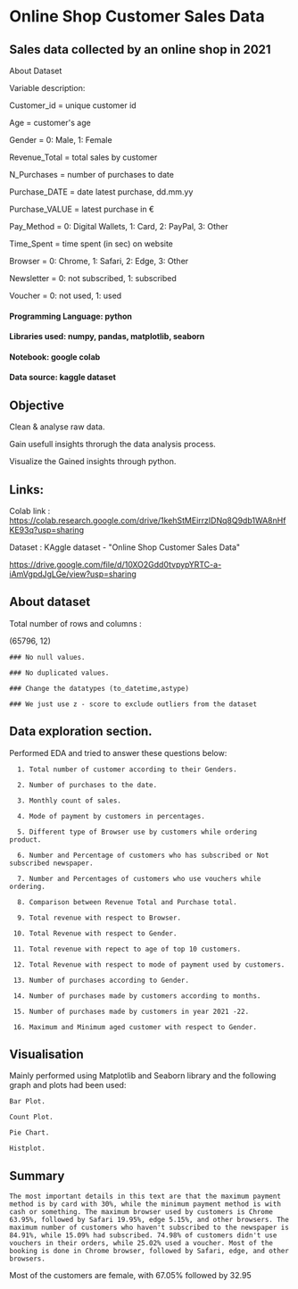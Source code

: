# Online Shop Customer Sales Data

## Sales data collected by an online shop in 2021

About Dataset

Variable description:

Customer_id = unique customer id

Age = customer's age

Gender = 0: Male, 1: Female

Revenue_Total = total sales by customer

N_Purchases = number of purchases to date

Purchase_DATE = date latest purchase, dd.mm.yy

Purchase_VALUE = latest purchase in €

Pay_Method = 0: Digital Wallets, 1: Card, 2: PayPal, 3: Other

Time_Spent = time spent (in sec) on website

Browser = 0: Chrome, 1: Safari, 2: Edge, 3: Other

Newsletter = 0: not subscribed, 1: subscribed

Voucher = 0: not used, 1: used

#### Programming Language: python

#### Libraries used: numpy, pandas, matplotlib, seaborn

#### Notebook: google colab

#### Data source: kaggle dataset


## Objective

Clean & analyse raw data.

Gain usefull insights throrugh the data analysis process.

Visualize the Gained insights through python.
## Links:

Colab link : https://colab.research.google.com/drive/1kehStMEirrzIDNq8Q9db1WA8nHfKE93q?usp=sharing

Dataset : KAggle dataset - "Online Shop Customer Sales Data"

https://drive.google.com/file/d/10XO2Gdd0tvpypYRTC-a-iAmVgpdJgLGe/view?usp=sharing




## About dataset


Total number of rows and columns : 

(65796, 12)

    ### No null values.

    ### No duplicated values.

    ### Change the datatypes (to_datetime,astype)

    ### We just use z - score to exclude outliers from the dataset
##  Data exploration section.

Performed EDA and tried to answer these questions below:

      1. Total number of customer according to their Genders.

      2. Number of purchases to the date.

      3. Monthly count of sales.

      4. Mode of payment by customers in percentages.

      5. Different type of Browser use by customers while ordering product.

      6. Number and Percentage of customers who has subscribed or Not subscribed newspaper.

      7. Number and Percentages of customers who use vouchers while ordering.

      8. Comparison between Revenue Total and Purchase total.

      9. Total revenue with respect to Browser.

     10. Total Revenue with respect to Gender.

     11. Total revenue with repect to age of top 10 customers.

     12. Total Revenue with respect to mode of payment used by customers.

     13. Number of purchases according to Gender.

     14. Number of purchases made by customers according to months.

     15. Number of purchases made by customers in year 2021 -22.

     16. Maximum and Minimum aged customer with respect to Gender.
## Visualisation

Mainly performed using Matplotlib and Seaborn library and the following graph and plots had been used:

    Bar Plot.

    Count Plot.

    Pie Chart.

    Histplot.
    
## Summary 

    The most important details in this text are that the maximum payment method is by card with 30%, while the minimum payment method is with cash or something. The maximum browser used by customers is Chrome 63.95%, followed by Safari 19.95%, edge 5.15%, and other browsers. The maximum number of customers who haven't subscribed to the newspaper is 84.91%, while 15.09% had subscribed. 74.98% of customers didn't use vouchers in their orders, while 25.02% used a voucher. Most of the booking is done in Chrome browser, followed by Safari, edge, and other browsers.

Most of the customers are female, with 67.05% followed by 32.95

